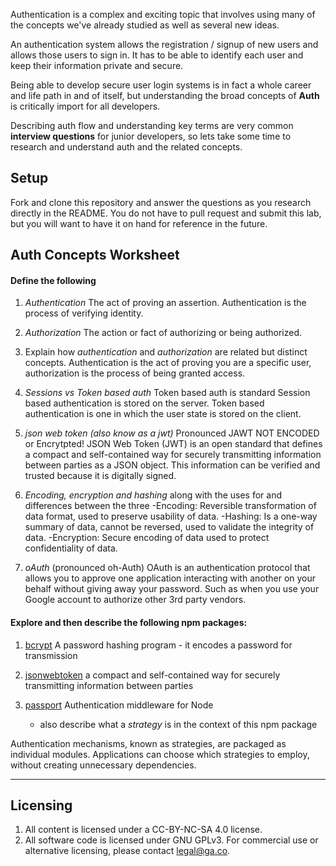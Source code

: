 
Authentication is a complex and exciting topic that involves using many of the concepts we've already studied as well as several new ideas. 

An authentication system allows the registration / signup of new users and allows those users to sign in. It has to be able to identify each user and keep their information private and secure.

Being able to develop secure user login systems is in fact a whole career and life path in and of itself, but understanding the broad concepts of **Auth** is critically import for all developers. 

Describing auth flow and understanding key terms are very common **interview questions** for junior developers, so lets take some time to research and understand auth and the related concepts.

## Setup

Fork and clone this repository and answer the questions as you research directly in the README. You do not have to pull request and submit this lab, but you will want to have it on hand for reference in the future. 

## Auth Concepts Worksheet

#### Define the following

1. *Authentication*
The act of proving an assertion. Authentication is the process of verifying identity. 

2. *Authorization*
The action or fact of authorizing or being authorized.

3. Explain how *authentication* and *authorization* are related but distinct concepts.
Authentication is the act of proving you are a specific user, authorization is the process of being granted access. 

5. *Sessions vs Token based auth*
Token based auth is standard
Session based authentication is stored on the server. 
Token based authentication is one in which the user state is stored on the client.

6. *json web token (also know as a jwt)* 
Pronounced JAWT
NOT ENCODED or Encrytpted!
JSON Web Token (JWT) is an open standard that defines a compact and self-contained way for securely transmitting information between parties as a JSON object. This information can be verified and trusted because it is digitally signed.

7. *Encoding, encryption and hashing* along with the uses for and differences between the three
-Encoding: Reversible transformation of data format, used to preserve usability of data.
-Hashing: Is a one-way summary of data, cannot be reversed, used to validate the integrity of data.
-Encryption: Secure encoding of data used to protect confidentiality of data.

8. *oAuth* (pronounced oh-Auth)
OAuth is an authentication protocol that allows you to approve one application interacting with another on your behalf without giving away your password. Such as when you use your Google account to authorize other 3rd party vendors. 

#### Explore and then describe the following npm packages:

1. [bcrypt](https://www.npmjs.com/package/bcrypt)
A password hashing program - it encodes a password for transmission
2. [jsonwebtoken](https://www.npmjs.com/package/jsonwebtoken)
a compact and self-contained way for securely transmitting information between parties
3. [passport](https://www.npmjs.com/package/passport)
Authentication middleware for Node

    * also describe what a *strategy* is in the context of this npm package

Authentication mechanisms, known as strategies, are packaged as individual modules. Applications can choose which strategies to employ, without creating unnecessary dependencies.

---

## Licensing
1. All content is licensed under a CC-BY-NC-SA 4.0 license.
2. All software code is licensed under GNU GPLv3. For commercial use or alternative licensing, please contact legal@ga.co.
